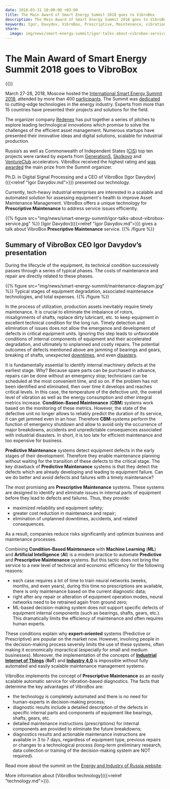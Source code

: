 ```yaml
---
date: 2018-03-31 10:00:00 +03:00
title: The Main Award of Smart Energy Summit 2018 goes to VibroBox
description: The Main Award of Smart Energy Summit 2018 goes to VibroBox
keywords: Igor, Davydov, VibroBox, Prescriptive, Maintenance, vibration, vibration-based, diagnostics, Moscow, Smart, Energy, Summit, 2018, promising, innovation, award, Predictive, Condition-Based, Monitoring, bearings
share:
  image: img/news/smart-energy-summit/igor-talks-about-vibrobox-service.jpg
---
```

# The Main Award of Smart Energy Summit 2018 goes to VibroBox

{{<date>}}

March 27-28, 2018, Moscow hosted the [International Smart Energy Summit 2018](http://smartenergysummit.ru/en/novosti/smart-energy-summit-2018-sostoyalsya!-podvedem-itogi), attended by more than 400 [participants](http://smartenergysummit.ru/en/#par). The Summit was [dedicated](http://smartenergysummit.ru/en/#pr1) to cutting-edge technologies in the energy industry. Experts from more than 15 countries have presented their projects and solutions for the field.

The organizer company [Redenex](http://www.redenex.com/en/) has put together a series of pitches to explore leading technological innovations which promise to solve the challenges of the efficient asset management. Numerous startups have presented their innovative ideas and digital solutions, scalable for industrial production.

Russia’s as well as Commonwealth of Independent States ([CIS](https://en.wikipedia.org/wiki/Commonwealth_of_Independent_States#Member_states)) top ten projects were ranked by experts from [GenerationS](http://en.generation-startup.ru/), [Skolkovo](http://sk.ru/) and [VentureClub](https://ventureclub.co/) accelerators. VibroBox received the highest rating and [was awarded](https://www.eprussia.ru/news/base/2018/2419430.htm) the main prize from the Summit organizer.

Ph.D. in Digital Signal Processing and a CEO of VibroBox [Igor Davydov]({{<relref "Igor Davydov.md">}}) presented our technology.

Currently, tech-heavy industrial enterprises are interested in a scalable and automated solution for assessing equipment's health to improve Asset Maintenance Management. VibroBox offers a unique technology for **Prescriptive Maintenance** to address service issues efficiently.

{{% figure src="img/news/smart-energy-summit/igor-talks-about-vibrobox-service.jpg" %}}
[Igor Davydov]({{<relref "Igor Davydov.md">}}) gives a talk about VibroBox **Prescriptive Maintenance** service.
{{% /figure %}}

## Summary of VibroBox CEO Igor Davydov’s presentation

During the lifecycle of the equipment, its technical condition successively passes through a series of typical phases. The costs of maintenance and repair are directly related to these phases.

{{% figure src="img/news/smart-energy-summit/maintenance-diagram.jpg" %}}
Typical stages of equipment degradation, associated maintenance technologies, and total expenses.
{{% /figure %}}

In the process of utilization, production assets inevitably require timely maintenance. It is crucial to eliminate the imbalance of rotors, misalignments of shafts, replace dirty lubricant, etc. to keep equipment in excellent technical condition for the long run. Timely detection and elimination of issues does not allow the emergence and development of defects in critical equipment units. Ignoring this step leads to unfavorable conditions of internal components of equipment and their accelerated degradation, and ultimately to unplanned and costly repairs. The potential outcomes of defects mentioned above are jamming of bearings and gears, breaking of shafts, unexpected [downtimes](https://www.researchgate.net/publication/48776663_Wind_turbine_downtime_and_its_importance_for_offshore_deployment), and even [disasters](https://en.wikipedia.org/wiki/2009_Sayano–Shushenskaya_power_station_accident).

It is fundamentally essential to identify internal machinery defects at the earliest stage. Why? Because spare parts can be purchased in advance, repairs can be done without an emergency stop; technicians can be scheduled at the most convenient time, and so on. If the problem has not been identified and eliminated, then over time it develops and reaches critical levels. In this case, the temperature of the defective unit, the overall level of vibration as well as the energy consumption and other integral metrics increase. **Condition-Based Maintenance** (**CBM**) systems work based on the monitoring of these metrics. However, the state of the defective unit no longer allows to reliably predict the duration of its service, it can get jammed even in an hour. Therefore **CBM**-systems perform the function of emergency shutdown and allow to avoid only the occurrence of major breakdowns, accidents and unpredictable consequences associated with industrial disasters. In short, it is too late for efficient maintenance and too expensive for business.

**Predictive Maintenance** systems detect equipment defects in the early stages of their development. Therefore they enable maintenance planning without waiting for the transition of these defects to the critical stage. The key drawback of **Predictive Maintenance** systems is that they detect the defects which are already developing and leading to equipment failure. Can we do better and avoid defects and failures with a timely maintenance?

The most promising are **Prescriptive Maintenance** systems. These systems are designed to identify and eliminate issues in internal parts of equipment before they lead to defects and failures. Thus, they provide:

* maximized reliability and equipment safety;
* greater cost reduction in maintenance and repair;
* elimination of unplanned downtimes, accidents, and related consequences.

As a result, companies reduce risks significantly and optimize business and maintenance processes.

Combining **Condition-Based Maintenance** with **Machine Learning** (**ML**) and **Artificial Intelligence** (**AI**) is a modern practice to automate **Predictive** and **Prescriptive Maintenance** systems. But this tactic does not bring the service to a new level of technical and economic efficiency for the following reasons:

* each case requires a lot of time to train neural networks (weeks, months, and even years), during this time no prescriptions are available, there is only maintenance based on the current diagnostic data;
* right after any repair or alteration of equipment operation modes, neural networks need to be retrained again from ground zero;
* ML-based decision-making system does not support specific defects of equipment internal components (such as bearings, shafts, gears, etc.). This dramatically limits the efficiency of maintenance and often requires human experts.

These conditions explain why **expert-oriented** systems (Predictive or Prescriptive) are popular on the market now. However, involving people in the decision-making process severely limits the use of these systems, often making it economically impractical (especially for small and medium businesses). Moreover, the implementation of the concepts of [**Industrial Internet of Things**](https://www.iiconsortium.org/pdf/IIC_Vocab_Technical_Report_2.0.pdf) (**IIoT**) and [**Industry 4.0**](https://www.plattform-i40.de/I40/Navigation/EN/Industrie40/WhatIsIndustrie40/what-is-industrie40.html) is impossible without fully automated and easily scalable maintenance management systems.

VibroBox implements the concept of **Prescriptive Maintenance** as an easily scalable automatic service for vibration-based diagnostics. The facts that determine the key advantages of VibroBox are:

* the technology is completely automated and there is no need for human-experts in decision-making process;
* diagnostic results include a detailed description of the defects in specific internal parts and components of equipment like bearings, shafts, gears, etc.
* detailed maintenance instructions (prescriptions) for internal components are provided to eliminate the future breakdowns;
* diagnostics results and actionable maintenance instructions are available in 3 to 7 days, regardless of equipment type, previous repairs or changes to a technological process (long-term preliminary research, data collection or training of the decision-making system are NOT required).

Read more about the summit on the [Energy and Industry of Russia website](https://www.eprussia.ru/news/base/2018/2419430.htm).

More information about [VibroBox technology]({{<relref "technology.md">}}).
